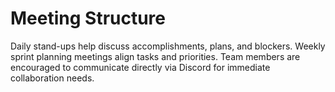 # Meeting Structure

Daily stand-ups help discuss accomplishments, plans, and blockers. Weekly sprint planning meetings align tasks and priorities. Team members are encouraged to communicate directly via Discord for immediate collaboration needs.
